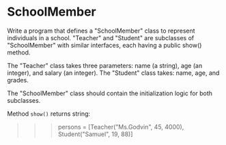 # SchoolMember

Write a program that defines a "SchoolMember" class to represent individuals in a school. 
"Teacher" and "Student" are subclasses of "SchoolMember" with similar interfaces, each having a public show() method. 

The "Teacher" class takes three parameters: 
name (a string), age (an integer), and salary (an integer).
The "Student" class takes: name, age, and grades. 

The "SchoolMember" class should contain the initialization logic for both subclasses.

Method `show()` returns string:

>>> persons = [Teacher("Ms.Godvin", 45, 4000), Student("Samuel", 19, 88)]
